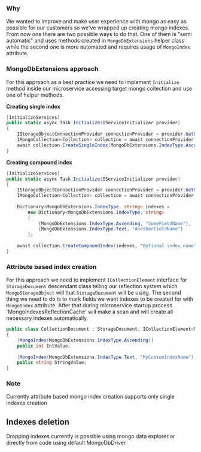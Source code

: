 ### Why
We wanted to improve and make user experience with mongo as easy as possible for our customers so we've wrapped up 
creating mongo indexes. From now one there are two possible ways to do that. One of them is "semi automatic" and uses 
methods created in `MongoDbExtensions` helper class while the second one is more automated and requires usage of
`MongoIndex` attribute.


### MongoDbExtensions approach
For this approach as a best practice we need to implement `Initialize` method inside our microservice accessing target 
mongo collection and use one of helper methods.

**Creating single index**
```csharp
[InitializeServices]
public static async Task Initialize(IServiceInitializer provider)
{
    IStorageObjectConnectionProvider connectionProvider = provider.GetService<IStorageObjectConnectionProvider>();   
    IMongoCollection<Collection> collection = await connectionProvider.GetCollection<Storage, Collection>();
    await collection.CreateSingleIndex(MongoDbExtensions.IndexType.Ascending, "SomeFieldName", "Optional index name");
}
```

**Creating compound index**
```csharp
[InitializeServices]
public static async Task Initialize(IServiceInitializer provider)
{
    IStorageObjectConnectionProvider connectionProvider = provider.GetService<IStorageObjectConnectionProvider>();   
    IMongoCollection<Collection> collection = await connectionProvider.GetCollection<Storage, Collection>();
    
    Dictionary<MongoDbExtensions.IndexType, string> indexes =
        new Dictionary<MongoDbExtensions.IndexType, string>
        {
            {MongoDbExtensions.IndexType.Ascending, "SomeFieldName"},
            {MongoDbExtensions.IndexType.Text, "AnotherFieldName"}
        };
    
    await collection.CreateCompoundIndex(indexes, "Optional index name");
}
```

### Attribute based index creation
For this approach we need to implement `ICollectionElement` interface for `StorageDocument` descendant class telling
our reflection system which `MongoStorageObject` will that `StorageDocument` will be using. The second thing we need to
do is to mark fields we want indexes to be created for with `MongoIndex` attribute. After that during microservice 
startup process 'MongoIndexesReflectionCache' will make a scan and will create all necessary indexes automatically.

```csharp
public class CollectionDocument : StorageDocument, ICollectionElement<MyMongoStorage>
{
    [MongoIndex(MongoDbExtensions.IndexType.Ascending)]
    public int IntValue;
	
    [MongoIndex(MongoDbExtensions.IndexType.Text, "MyCustomIndexName")]
    public string StringValue;
}
```

### Note
Currently attribute based mongo index creation supports only single indexes creation

## Indexes deletion
Dropping indexes currently is possible using mongo data explorer or directly from code using default MongoDbDriver



  